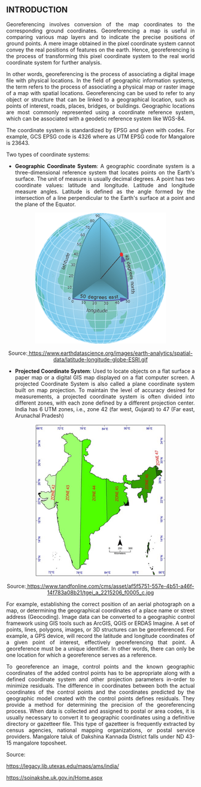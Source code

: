## INTRODUCTION<br>

<div style="text-align: justify">
Georeferencing involves conversion of the map coordinates to the corresponding ground coordinates. Georeferencing a map is useful in comparing various map layers and to indicate the precise positions of ground points. A mere image obtained in the pixel coordinate system cannot convey the real positions of features on the earth. Hence, georeferencing is the process of transforming this pixel coordinate system to the real world coordinate system for further analysis.

In other words, georeferencing is the process of associating a digital image file with physical locations. In the field of geographic information systems, the term refers to the process of associating a physical map or raster image of a map with spatial locations. Georeferencing can be used to refer to any object or structure that can be linked to a geographical location, such as points of interest, roads, places, bridges, or buildings. Geographic locations are most commonly represented using a coordinate reference system, which can be associated with a geodetic reference system like WGS-84.

The coordinate system is standardized by EPSG and given with codes. For example, GCS EPSG code is 4326 where as UTM EPSG code for Mangalore is 23643.

Two types of coordinate systems:

- **Geographic Coordinate System**: A geographic coordinate system is a three-dimensional reference system that locates points on the Earth's surface. The unit of measure is usually decimal degrees. A point has two coordinate values: latitude and longitude. Latitude and longitude measure angles. Latitude is defined as the angle formed by the intersection of a line perpendicular to the Earth's surface at a point and the plane of the Equator.

<center>

  <img src="./images/gcs.png" alt="GCS" width="350" >

  <figcaption>
   
   Source:<a href="https://www.earthdatascience.org/images/earth-analytics/spatial-data/latitude-longitude-globe-ESRI.gif"> https://www.earthdatascience.org/images/earth-analytics/spatial-data/latitude-longitude-globe-ESRI.gif</a> 
  
  </figcaption>

</center>

- **Projected Coordinate System**: Used to locate objects on a flat surface a paper map or a digital GIS map displayed on a flat computer screen. A projected Coordinate System is also called a plane coordinate system built on map projection. To maintain the level of accuracy desired for measurements, a projected coordinate system is often divided into different zones, with each zone defined by a different projection center. India has 6 UTM zones, i.e., zone 42 (far west, Gujarat) to 47 (Far east, Arunachal Pradesh)

<center>

  <img src="./images/pcs.png" alt="PCS" width="350" >

  <figcaption>
   
   Source:<a href="https://www.tandfonline.com/cms/asset/af5f5751-557e-4b51-a46f-14f783a08b21/tgei_a_2215206_f0005_c.jpg"> https://www.tandfonline.com/cms/asset/af5f5751-557e-4b51-a46f-14f783a08b21/tgei_a_2215206_f0005_c.jpg</a> 
  
  </figcaption>

</center>

For example, establishing the correct position of an aerial photograph on a map, or determining the geographical coordinates of a place name or street address (Geocoding). Image data can be converted to a geographic control framework using GIS tools such as ArcGIS, QGIS or ERDAS Imagine. A set of points, lines, polygons, images, or 3D structures can be georeferenced. For example, a GPS device, will record the latitude and longitude coordinates of a given point of interest, effectively georeferencing that point. A georeference must be a unique identifier. In other words, there can only be one location for which a georeference serves as a reference.

To georeference an image, control points and the known geographic coordinates of the added control points has to be appropriate along with a defined coordinate system and other projection parameters in-order to minimize residuals. The difference in coordinates between both the actual coordinates of the control points and the coordinates predicted by the geographic model created with the control points defines residuals. They provide a method for determining the precision of the georeferencing process. When data is collected and assigned to postal or area codes, it is usually necessary to convert it to geographic coordinates using a definitive directory or gazetteer file. This type of gazetteer is frequently extracted by census agencies, national mapping organizations, or postal service providers.
Mangalore taluk of Dakshina Kannada District falls under ND 43-15 mangalore toposheet.

Source:

https://legacy.lib.utexas.edu/maps/ams/india/

https://soinakshe.uk.gov.in/Home.aspx

</div>
